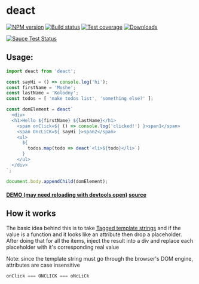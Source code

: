 deact
===

[![NPM version][npm-image]][npm-url]
[![Build status][travis-image]][travis-url]
[![Test coverage][coveralls-image]][coveralls-url]
[![Downloads][downloads-image]][downloads-url]

[![Sauce Test Status][sauce-image]][sauce-url]


## Usage:

```js
import deact from 'deact';

const sayHi = () => console.log('hi');
const firstName = 'Moshe';
const lastName = 'Kolodny';
const todos = [ 'make todos list', 'something else?' ];

const domElement = deact`
  <div>
  <h1>Hello ${firstName} ${lastName}</h1>
    <span onClick=${ () => console.log('clicked!') }>span1</span>
    <span OncLiCK=${ sayHi }>span2</span>
    <ul>
      ${
        todos.map(todo => deact`<li>${todo}</li>`)
      }
    </ul>
  </div>
`;

document.body.appendChild(domElement);

```

#### [DEMO (may need reloading with devtools open)](http://kolodny.github.io/quick-gist/#https://gist.githubusercontent.com/kolodny/689484049e3f19718db1/raw/5732cfbfa5e853af8bd0945fac352b9fb72384c9/index.js) [source](https://gist.githubusercontent.com/kolodny/689484049e3f19718db1/raw/5732cfbfa5e853af8bd0945fac352b9fb72384c9/index.js)

## How it works

The basic idea behind this is to take
[Tagged template strings](https://developer.mozilla.org/en-US/docs/Web/JavaScript/Reference/template_strings#Tagged_template_strings)
and if the value is a function and it looks like an attribute then drop
a placeholder. After doing that for all the items, inject the result into
a div and replace each placeholder with it's corresponding real value

Note: since the template string must go through the browser's DOM engine,
attributes are case insensitive 

```js
onClick === ONCLICK === oNcLiCk
```

[npm-image]: https://img.shields.io/npm/v/deact.svg?style=flat-square
[npm-url]: https://npmjs.org/package/deact
[travis-image]: https://img.shields.io/travis/kolodny/deact.svg?style=flat-square
[travis-url]: https://travis-ci.org/kolodny/deact
[coveralls-image]: https://img.shields.io/coveralls/kolodny/deact.svg?style=flat-square
[coveralls-url]: https://coveralls.io/r/kolodny/deact
[downloads-image]: http://img.shields.io/npm/dm/deact.svg?style=flat-square
[downloads-url]: https://npmjs.org/package/deact

[sauce-image]: https://saucelabs.com/buildstatus/kolodny-deact
[sauce-url]: https://saucelabs.com/u/kolodny-deact
